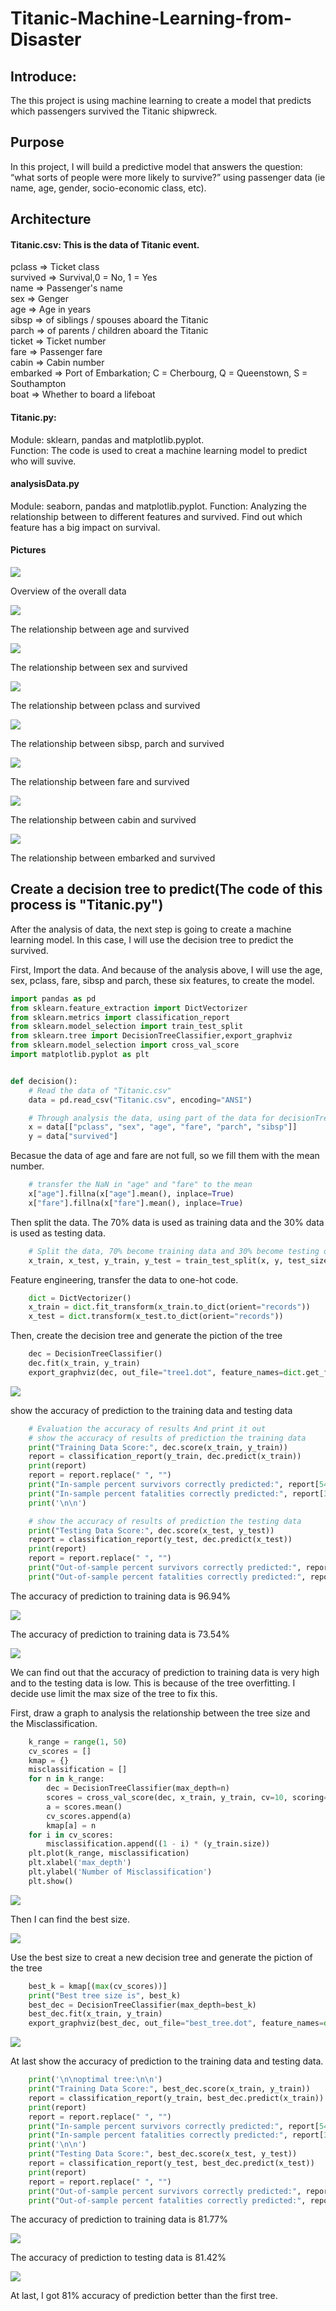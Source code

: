 # Titanic-Machine-Learning-from-Disaster
## Introduce:
The this project is using machine learning to create a model that predicts which passengers survived the Titanic shipwreck.
## Purpose
In this project, I will build a predictive model that answers the question: “what sorts of people were more likely to survive?” using passenger data (ie name, age, gender, socio-economic class, etc).
## Architecture
#### Titanic.csv: This is the data of Titanic event. 

pclass => Ticket class<br>
survived => Survival,0 = No, 1 = Yes<br>
name => Passenger's name<br>
sex => Genger<br>
age => Age in years<br>
sibsp => of siblings / spouses aboard the Titanic<br>
parch => of parents / children aboard the Titanic<br>
ticket => Ticket number<br>
fare => Passenger fare<br>
cabin => Cabin number<br>
embarked => Port of Embarkation; 	C = Cherbourg, Q = Queenstown, S = Southampton<br>
boat => Whether to board a lifeboat<br>

#### Titanic.py:
Module: sklearn, pandas and matplotlib.pyplot.<br>
Function: The code is used to creat a machine learning model to predict who will suvive. 

#### analysisData.py
Module: seaborn, pandas and matplotlib.pyplot.
Function: Analyzing the relationship between to different features and survived. Find out which feature has a big impact on survival.

#### Pictures

![](https://github.com/wzhh1995/Titanic-Machine-Learning-from-Disaster/blob/master/pictures/dataView.PNG)

Overview of the overall data


![](https://github.com/wzhh1995/Titanic-Machine-Learning-from-Disaster/blob/master/pictures/Figure_age.png)

The relationship between age and survived


![](https://github.com/wzhh1995/Titanic-Machine-Learning-from-Disaster/blob/master/pictures/Figure_gender.png)

The relationship between sex and survived

![](https://github.com/wzhh1995/Titanic-Machine-Learning-from-Disaster/blob/master/pictures/Figure_pclass.png)

The relationship between pclass and survived

![](https://github.com/wzhh1995/Titanic-Machine-Learning-from-Disaster/blob/master/pictures/Figure_familySize.png)

The relationship between sibsp, parch and survived

![](https://github.com/wzhh1995/Titanic-Machine-Learning-from-Disaster/blob/master/pictures/Figure_fare.png)

The relationship between fare and survived

![](https://github.com/wzhh1995/Titanic-Machine-Learning-from-Disaster/blob/master/pictures/Figure_cabin.png)

The relationship between cabin and survived

![](https://github.com/wzhh1995/Titanic-Machine-Learning-from-Disaster/blob/master/pictures/Figure_embarked.png)

The relationship between embarked and survived

## Create a decision tree to predict(The code of this process is "Titanic.py")

After the analysis of data, the next step is going to create a machine learning model. In this case, I will use the decision tree to predict the survived.

First, Import the data. And because of the analysis above, I will use the age, sex, pclass, fare, sibsp and parch, these six features, to create the model. 

```Python
import pandas as pd
from sklearn.feature_extraction import DictVectorizer
from sklearn.metrics import classification_report
from sklearn.model_selection import train_test_split
from sklearn.tree import DecisionTreeClassifier,export_graphviz
from sklearn.model_selection import cross_val_score
import matplotlib.pyplot as plt


def decision():
    # Read the data of "Titanic.csv"
    data = pd.read_csv("Titanic.csv", encoding="ANSI")

    # Through analysis the data, using part of the data for decisionTree
    x = data[["pclass", "sex", "age", "fare", "parch", "sibsp"]]
    y = data["survived"]
```

Becasue the data of age and fare are not full, so we fill them with the mean number.

```Python
    # transfer the NaN in "age" and "fare" to the mean
    x["age"].fillna(x["age"].mean(), inplace=True)
    x["fare"].fillna(x["fare"].mean(), inplace=True)
```

Then split the data. The 70% data is used as training data and the 30% data is used as testing data.

```Python
    # Split the data, 70% become training data and 30% become testing data
    x_train, x_test, y_train, y_test = train_test_split(x, y, test_size=0.3)
```

Feature engineering, transfer the data to one-hot code.

```Python
    dict = DictVectorizer()
    x_train = dict.fit_transform(x_train.to_dict(orient="records"))
    x_test = dict.transform(x_test.to_dict(orient="records"))
```

Then, create the decision tree and generate the piction of the tree

```Python
    dec = DecisionTreeClassifier()
    dec.fit(x_train, y_train)
    export_graphviz(dec, out_file="tree1.dot", feature_names=dict.get_feature_names())
```

![](https://github.com/wzhh1995/Titanic-Machine-Learning-from-Disaster/blob/master/pictures/tree1.png)

show the accuracy of prediction to the training data and testing data

```Python
    # Evaluation the accuracy of results And print it out
    # show the accuracy of results of prediction the training data
    print("Training Data Score:", dec.score(x_train, y_train))
    report = classification_report(y_train, dec.predict(x_train))
    print(report)
    report = report.replace(" ", "")
    print("In-sample percent survivors correctly predicted:", report[54:58])
    print("In-sample percent fatalities correctly predicted:", report[37:41])
    print('\n\n')

    # show the accuracy of results of prediction the testing data
    print("Testing Data Score:", dec.score(x_test, y_test))
    report = classification_report(y_test, dec.predict(x_test))
    print(report)
    report = report.replace(" ", "")
    print("Out-of-sample percent survivors correctly predicted:", report[54:58])
    print("Out-of-sample percent fatalities correctly predicted:", report[37:41])
```

The accuracy of prediction to training data is 96.94%

![](https://github.com/wzhh1995/Titanic-Machine-Learning-from-Disaster/blob/master/pictures/1_train.PNG)

The accuracy of prediction to training data is 73.54%

![](https://github.com/wzhh1995/Titanic-Machine-Learning-from-Disaster/blob/master/pictures/1_test.PNG)

We can find out that the accuracy of prediction to training data is very high and to the testing data is low. This is because of the tree overfitting. I decide use limit the max size of the tree to fix this.

First, draw a graph to analysis the relationship between the tree size and the Misclassification.

```Python
    k_range = range(1, 50)
    cv_scores = []
    kmap = {}
    misclassification = []
    for n in k_range:
        dec = DecisionTreeClassifier(max_depth=n)
        scores = cross_val_score(dec, x_train, y_train, cv=10, scoring='accuracy')
        a = scores.mean()
        cv_scores.append(a)
        kmap[a] = n
    for i in cv_scores:
        misclassification.append((1 - i) * (y_train.size))
    plt.plot(k_range, misclassification)
    plt.xlabel('max_depth')
    plt.ylabel('Number of Misclassification')
    plt.show()
```


![](https://github.com/wzhh1995/Titanic-Machine-Learning-from-Disaster/blob/master/pictures/Figure_misclassificated.png)

Then I can find the best size.

![](https://github.com/wzhh1995/Titanic-Machine-Learning-from-Disaster/blob/master/pictures/best%20size.PNG)

Use the best size to creat a new decision tree and generate the piction of the tree

```Python
    best_k = kmap[(max(cv_scores))]
    print("Best tree size is", best_k)
    best_dec = DecisionTreeClassifier(max_depth=best_k)
    best_dec.fit(x_train, y_train)
    export_graphviz(best_dec, out_file="best_tree.dot", feature_names=dict.get_feature_names())
```

![](https://github.com/wzhh1995/Titanic-Machine-Learning-from-Disaster/blob/master/pictures/best_tree.png)

At last show the accuracy of prediction to the training data and testing data.

```Python
    print('\n\noptimal tree:\n\n')
    print("Training Data Score:", best_dec.score(x_train, y_train))
    report = classification_report(y_train, best_dec.predict(x_train))
    print(report)
    report = report.replace(" ", "")
    print("In-sample percent survivors correctly predicted:", report[54:58])
    print("In-sample percent fatalities correctly predicted:", report[37:41])
    print('\n\n')
    print("Testing Data Score:", best_dec.score(x_test, y_test))
    report = classification_report(y_test, best_dec.predict(x_test))
    print(report)
    report = report.replace(" ", "")
    print("Out-of-sample percent survivors correctly predicted:", report[54:58])
    print("Out-of-sample percent fatalities correctly predicted:", report[37:41])
```

The accuracy of prediction to training data is 81.77%

![](https://github.com/wzhh1995/Titanic-Machine-Learning-from-Disaster/blob/master/pictures/besttreeTrain.PNG)

The accuracy of prediction to testing data is 81.42%

![](https://github.com/wzhh1995/Titanic-Machine-Learning-from-Disaster/blob/master/pictures/bestTreeTest.PNG)

At last, I got 81% accuracy of prediction better than the first tree.
